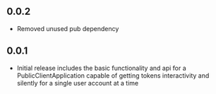 ## 0.0.2

* Removed unused pub dependency

## 0.0.1

* Initial release includes the basic functionality and api for a PublicClientApplication capable of getting tokens interactivity and silently for a single user account at a time
